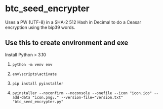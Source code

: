 # btc_seed_encrypter
Uses a PW (UTF-8) in a SHA-2 512 Hash in Decimal to do a Ceasar encryption using the bip39 words.


## Use this to create environment and exe
Install Python > 3.10

1. `python -m venv env`

2. `env\scripts\activate`

3. `pip install pyinstaller`

4. `pyinstaller --noconfirm --noconsole --onefile --icon "icon.ico" --add-data "icon.png;." --version-file="version.txt" "btc_seed_encrypter.py"`
